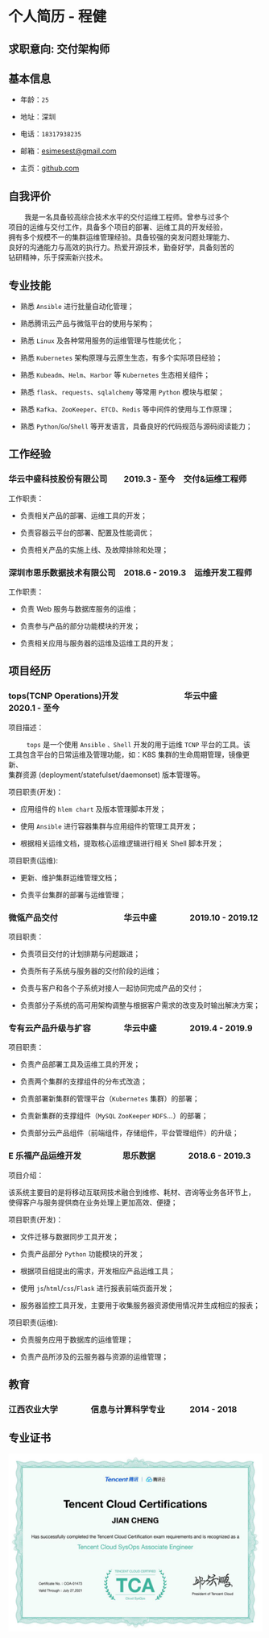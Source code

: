 # 个人简历 - 程健

## 求职意向: 交付架构师

## 基本信息

- 年龄：`25`

- 地址：深圳

- 电话：`18317938235`

- 邮箱：[esimesest@gmail.com](esimesest@gmail.com)

- 主页：[github.com](https://github.com/esimest)

## 自我评价

&nbsp;　　我是一名具备较高综合技术水平的交付运维工程师。曾参与过多个<br>
项目的运维与交付工作，具备多个项目的部署、运维工具的开发经验，<br>
拥有多个规模不一的集群运维管理经验。具备较强的突发问题处理能力、<br>
良好的沟通能力与高效的执行力。热爱开源技术，勤奋好学，具备刻苦的<br>
钻研精神，乐于探索新兴技术。

## 专业技能

- 熟悉 `Ansible` 进行批量自动化管理；

- 熟悉腾讯云产品与微瓴平台的使用与架构；

- 熟悉 `Linux` 及各种常用服务的运维管理与性能优化；

- 熟悉 `Kubernetes` 架构原理与云原生生态，有多个实际项目经验；

- 熟悉 `Kubeadm`、`Helm`、`Harbor` 等 `Kubernetes` 生态相关组件；

- 熟悉 `flask`、`requests`、`sqlalchemy` 等常用 `Python` 模块与框架；

- 熟悉 `Kafka`、`ZooKeeper`、`ETCD`、`Redis` 等中间件的使用与工作原理；

- 熟悉 `Python`/`Go`/`Shell` 等开发语言，具备良好的代码规范与源码阅读能力；

## 工作经验

### 华云中盛科技股份有限公司　　2019.3 - 至今　交付&运维工程师

工作职责：

- 负责相关产品的部署、运维工具的开发；

- 负责容器云平台的部署、配置及性能调优；

- 负责相关产品的实施上线、及故障排除和处理；


### 深圳市思乐数据技术有限公司　2018.6 - 2019.3　运维开发工程师

工作职责：

- 负责 Web 服务与数据库服务的运维；

- 负责参与产品的部分功能模块的开发；

- 负责相关应用与服务器的运维及运维工具的开发；

## 项目经历

### tops(TCNP Operations)开发　　　　　　　　华云中盛　　　　2020.1 - 至今

项目描述：

  &nbsp;　　 `tops` 是一个使用 `Ansible` `、Shell` 开发的用于运维 `TCNP` 平台的工具。该<br>
   工具包含平台的日常运维及管理功能，如：K8S 集群的生命周期管理，镜像更新、<br>
   集群资源 (deployment/statefulset/daemonset) 版本管理等。

项目职责(开发)：

- 应用组件的 `hlem chart` 及版本管理脚本开发；

- 使用 `Ansible` 进行容器集群与应用组件的管理工具开发；

- 根据相关运维文档，提取核心运维逻辑进行相关 Shell 脚本开发；

项目职责(运维):

- 更新、维护集群运维管理文档；

- 负责平台集群的部署与运维管理；


### 微瓴产品交付　　　　　　　　华云中盛　　　　2019.10 - 2019.12

项目职责：

- 负责项目交付的计划排期与问题跟进；

- 负责所有子系统与服务器的交付阶段的运维；

- 负责与客户和各个子系统对接人一起协同完成产品的交付；

- 负责部分子系统的高可用架构调整与根据客户需求的改变及时输出解决方案；

###  专有云产品升级与扩容　　　　华云中盛　　　　2019.4 - 2019.9

项目职责：

- 负责产品部署工具及运维工具的开发；

- 负责两个集群的支撑组件的分布式改造；

- 负责部署新集群的管理平台（`Kubernetes` 集群）的部署；

- 负责新集群的支撑组件（`MySQL` `ZooKeeper` `HDFS`...）的部署；

- 负责部分云产品组件（前端组件，存储组件，平台管理组件）的升级；

### E 乐福产品运维开发　　　　　思乐数据　　　　2018.6 - 2019.3

项目介绍：

  该系统主要目的是将移动互联网技术融合到维修、耗材、咨询等业务各环节上，<br>
  使得客户与服务提供商在业务处理上更加高效、便捷；

项目职责(开发)：

- 文件迁移与数据同步工具开发；

- 负责产品部分 `Python` 功能模块的开发；

- 根据项目组提出的需求，开发相应产品运维工具；

- 使用 `js`/`html`/`css`/`Flask` 进行报表前端页面开发；

- 服务器监控工具开发，主要用于收集服务器资源使用情况并生成相应的报表；

项目职责(运维):

- 负责服务应用于数据库的运维管理；

- 负责产品所涉及的云服务器与资源的运维管理；

## 教育

### 江西农业大学　　　　信息与计算科学专业　　　2014 - 2018

## 专业证书

![腾讯云运维工程师](./imgs/TCA.png)